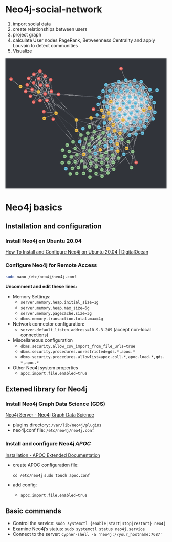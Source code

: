 # Neo4j-social-network

1. import social data
2. create relationships between users
3. project graph
4. calculate User nodes PageRank, Betweenness Centrality and apply Louvain to detect communities
5. Visualize

![Image](image.png)

# Neo4j basics

## Installation and configuration

### Install Neo4j on Ubuntu 20.04

[How To Install and Configure Neo4j on Ubuntu 20.04  | DigitalOcean](https://www.digitalocean.com/community/tutorials/how-to-install-and-configure-neo4j-on-ubuntu-20-04)

### Configure Neo4j for Remote Access

```bash
sudo nano /etc/neo4j/neo4j.conf
```

**Uncomment and edit these lines:**

- Memory Settings:
    - `server.memory.heap.initial_size=1g`
    - `server.memory.heap.max_size=6g`
    - `server.memory.pagecache.size=3g`
    - `dbms.memory.transaction.total.max=4g`
- Network connector configuration:
    - `server.default_listen_address=10.9.3.209` (accept non-local connections)
- Miscellaneous configuration
    - `dbms.security.allow_csv_import_from_file_urls=true`
    - `dbms.security.procedures.unrestricted=gds.*,apoc.*`
    - `dbms.security.procedures.allowlist=apoc.coll.*,apoc.load.*,gds.*,apoc.*`
- Other Neo4j system properties
    - `apoc.import.file.enabled=true`

## Extened library for Neo4j

### Install Neo4j Graph Data Science (GDS)

[Neo4j Server - Neo4j Graph Data Science](https://neo4j.com/docs/graph-data-science/current/installation/neo4j-server/)

- plugins directory: `/var/lib/neo4j/plugins`
- neo4j.conf file: `/etc/neo4j/neo4j.conf`

### Install and configure Neo4j *APOC*

[Installation - APOC Extended Documentation](https://neo4j.com/labs/apoc/5/installation/)

- create APOC configuration file:
    
    `cd /etc/neo4j`
    `sudo touch apoc.conf`
    
- add config:
    - `apoc.import.file.enabled=true`

## Basic commands

- Control the service: `sudo systemctl {enable|start|stop|restart} neo4j`
- Examine Neo4j’s status: `sudo systemctl status neo4j.service`
- Connect to the server: `cypher-shell -a 'neo4j://your_hostname:7687'`
